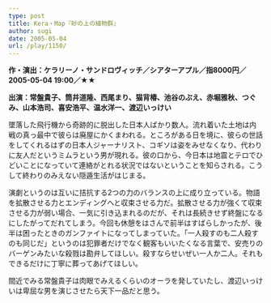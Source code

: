 ```yaml
---
type: post
title: Kera・Map『砂の上の植物群』
author: sugi
date: 2005-05-04
url: /play/1150/
---
```

**作・演出：ケラリーノ・サンドロヴィッチ／シアターアプル／指8000円／2005-05-04 19:00／★★**

**出演：常盤貴子、筒井道隆、西尾まり、猫背椿、池谷のぶえ、赤堀雅秋、つぐみ、山本浩司、喜安浩平、温水洋一、渡辺いっけい**

墜落した飛行機から奇跡的に脱出した日本人ばかり数人。流れ着いた土地は内戦の真っ最中で彼らは廃屋にかくまわれる。ところがある日を境に、彼らの世話をしてくれるはずの日本人ジャーナリスト、コギソは姿をみせなくなり、代わりに友人だというミムラという男が現れる。彼の口から、今日本は地震とテロでひどいことになっていて連絡がとれる状況ではないということを知らされる。こうして終わりのみえない隠遁生活がはじまる。

演劇というのは互いに拮抗する2つの力のバランスの上に成り立っている。物語を拡散させる力とエンディングへと収束させる力だ。拡散させる力が強くて収束させる力が弱い場合、一気に引き込まれるのだが、それは長続きせず終盤になるにしたがってだれてしまう。今回も休憩をはさんで前半はすばらしかったが、後半は困ったときのガンファイトになってしまっていた。「一人殺すのも二人殺すのも同じだ」というのは犯罪者だけでなく観客もいいたくなる言葉で、安売りのバーゲンみたいな殺戮は勘弁してほしい。殺すならせいぜい一人か二人。それもできるだけに丁寧に葬ってあげてほしい。

間近でみる常盤貴子は肉眼でみえるくらいのオーラを発していたし、渡辺いっけいは卑屈な男を演じさせたら天下一品だと思う。
